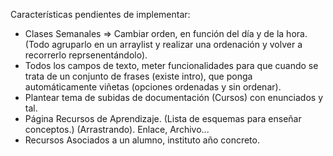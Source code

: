 Características pendientes de implementar:
- Clases Semanales => Cambiar orden, en función del día y de la hora. (Todo agruparlo en un arraylist y realizar una ordenación y volver a recorrerlo reprsenentándolo).
- Todos los campos de texto, meter funcionalidades para que cuando se trata de un conjunto de frases (existe intro), que ponga automáticamente viñetas (opciones ordenadas y sin ordenar).
- Plantear tema de subidas de documentación (Cursos) con enunciados y tal.
- Página Recursos de Aprendizaje. (Lista de esquemas para enseñar conceptos.) (Arrastrando). Enlace, Archivo...
- Recursos Asociados a un alumno, instituto año concreto.
